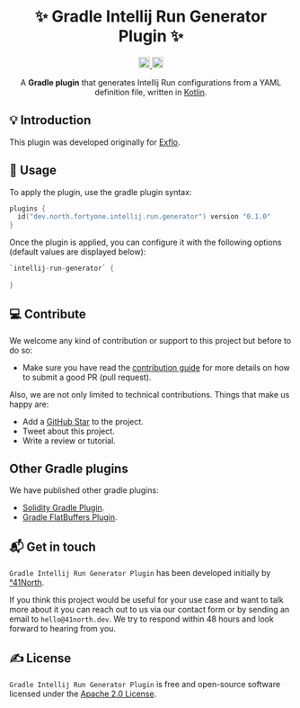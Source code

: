 <h1 align="center">✨ Gradle Intellij Run Generator Plugin ✨</h1>

<p align="center">
  <a href="https://github.com/41north/gradle-intellij-run-generator-plugin/workflows/KtLint/badge.svg">
    <img alt="KtLint" height="20px" src="https://github.com/41north/gradle-intellij-run-generator-plugin/workflows/KtLint/badge.svg" />
  </a>
  <a href="https://github.com/41north/gradle-intellij-run-generator-plugin?style=flat-square">
    <img alt="Gradle Plugin License" height="20px" src="https://img.shields.io/github/license/41north/gradle-intellij-run-generator-plugin?style=flat-square" />
  </a>
</p>

<p align="center">
    A <b>Gradle plugin</b> that generates Intellij Run configurations from a YAML definition file, written in <a href="https://kotlinlang.org">Kotlin</a>.
</p>

## 💡 Introduction

This plugin was developed originally for [Exflo](https://github.com/41north/exflo).

## 🙈 Usage

To apply the plugin, use the gradle plugin syntax:

```kotlin
plugins {
  id("dev.north.fortyone.intellij.run.generator") version "0.1.0"
}
```

Once the plugin is applied, you can configure it with the following options (default values are displayed below):

```kotlin
`intellij-run-generator` {
  
}
```

## 💻 Contribute

We welcome any kind of contribution or support to this project but before to do so:

* Make sure you have read the [contribution guide](/.github/CONTRIBUTING.md) for more details on how to submit a good PR (pull request).

Also, we are not only limited to technical contributions. Things that make us happy are:

* Add a [GitHub Star](https://github.com/41north/gradle-intellij-run-generator-plugin/stargazers) to the project.
* Tweet about this project.
* Write a review or tutorial.

## Other Gradle plugins

We have published other gradle plugins:

- [Solidity Gradle Plugin](https://github.com/41north/solidity-gradle-plugin).
- [Gradle FlatBuffers Plugin](https://github.com/41north/gradle-flatbuffers-plugin).

## 📬 Get in touch

`Gradle Intellij Run Generator Plugin` has been developed initially by [°41North](https://41north.dev). 

If you think this project would be useful for your use case and want to talk more about it you can reach out to us via our contact form or by sending an email to `hello@41north.dev`. We try to respond within 48 hours and look forward to hearing from you.

## ✍️ License

`Gradle Intellij Run Generator Plugin` is free and open-source software licensed under the [Apache 2.0 License](./LICENSE).
